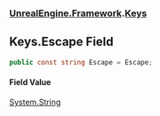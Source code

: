 ### [UnrealEngine.Framework](./UnrealEngine-Framework.md 'UnrealEngine.Framework').[Keys](./Keys.md 'UnrealEngine.Framework.Keys')
## Keys.Escape Field
  
```csharp
public const string Escape = Escape;
```
#### Field Value
[System.String](https://docs.microsoft.com/en-us/dotnet/api/System.String 'System.String')  
